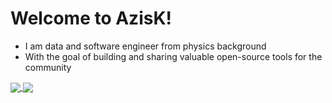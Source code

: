# Welcome to AzisK!

- I am data and software engineer from physics background
- With the goal of building and sharing valuable open-source tools for the community

<a href="https://github.com/davidalvarezdlt">
  <img align="center" src="https://github-readme-stats.vercel.app/api?username=azisk&show_icons=true&count_private=true&hide=contribs,issues&hide_title=true" />
</a>
<a href="https://github.com/davidalvarezdlt">
  <img align="center" src="https://github-readme-stats.anuraghazra1.vercel.app/api/top-langs/?username=azisk&langs_count=4&hide_title=true" />
</a>
